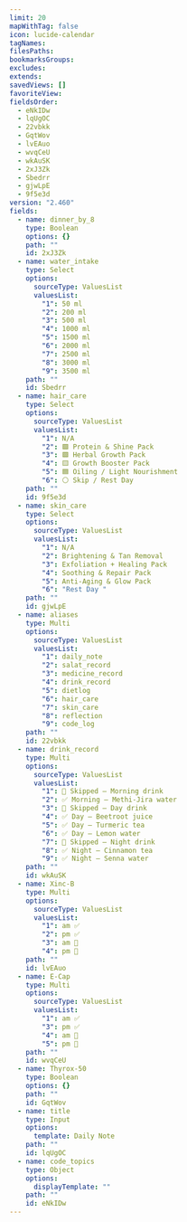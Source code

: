 ```yaml
---
limit: 20
mapWithTag: false
icon: lucide-calendar
tagNames:
filesPaths:
bookmarksGroups:
excludes:
extends:
savedViews: []
favoriteView:
fieldsOrder:
  - eNkIDw
  - lqUgOC
  - 22vbkk
  - GqtWov
  - lvEAuo
  - wvqCeU
  - wkAuSK
  - 2xJ3Zk
  - Sbedrr
  - gjwLpE
  - 9f5e3d
version: "2.460"
fields:
  - name: dinner_by_8
    type: Boolean
    options: {}
    path: ""
    id: 2xJ3Zk
  - name: water_intake
    type: Select
    options:
      sourceType: ValuesList
      valuesList:
        "1": 50 ml
        "2": 200 ml
        "3": 500 ml
        "4": 1000 ml
        "5": 1500 ml
        "6": 2000 ml
        "7": 2500 ml
        "8": 3000 ml
        "9": 3500 ml
    path: ""
    id: Sbedrr
  - name: hair_care
    type: Select
    options:
      sourceType: ValuesList
      valuesList:
        "1": N/A
        "2": 🟩 Protein & Shine Pack
        "3": 🟩 Herbal Growth Pack
        "4": 🟨 Growth Booster Pack
        "5": 🟦 Oiling / Light Nourishment
        "6": ⚪ Skip / Rest Day
    path: ""
    id: 9f5e3d
  - name: skin_care
    type: Select
    options:
      sourceType: ValuesList
      valuesList:
        "1": N/A
        "2": Brightening & Tan Removal
        "3": Exfoliation + Healing Pack
        "4": Soothing & Repair Pack
        "5": Anti-Aging & Glow Pack
        "6": "Rest Day "
    path: ""
    id: gjwLpE
  - name: aliases
    type: Multi
    options:
      sourceType: ValuesList
      valuesList:
        "1": daily_note
        "2": salat_record
        "3": medicine_record
        "4": drink_record
        "5": dietlog
        "6": hair_care
        "7": skin_care
        "8": reflection
        "9": code_log
    path: ""
    id: 22vbkk
  - name: drink_record
    type: Multi
    options:
      sourceType: ValuesList
      valuesList:
        "1": 🛑 Skipped – Morning drink
        "2": ✅ Morning – Methi-Jira water
        "3": 🛑 Skipped – Day drink
        "4": ✅ Day – Beetroot juice
        "5": ✅ Day – Turmeric tea
        "6": ✅ Day – Lemon water
        "7": 🛑 Skipped – Night drink
        "8": ✅ Night – Cinnamon tea
        "9": ✅ Night – Senna water
    path: ""
    id: wkAuSK
  - name: Xinc-B
    type: Multi
    options:
      sourceType: ValuesList
      valuesList:
        "1": am ✅
        "2": pm ✅
        "3": am 🛑
        "4": pm 🛑
    path: ""
    id: lvEAuo
  - name: E-Cap
    type: Multi
    options:
      sourceType: ValuesList
      valuesList:
        "1": am ✅
        "3": pm ✅
        "4": am 🛑
        "5": pm 🛑
    path: ""
    id: wvqCeU
  - name: Thyrox-50
    type: Boolean
    options: {}
    path: ""
    id: GqtWov
  - name: title
    type: Input
    options:
      template: Daily Note
    path: ""
    id: lqUgOC
  - name: code_topics
    type: Object
    options:
      displayTemplate: ""
    path: ""
    id: eNkIDw
---
```

